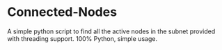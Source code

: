 # Connected-Nodes
A simple python script to find all the active nodes in the subnet provided with threading support. 100% Python, simple usage.
